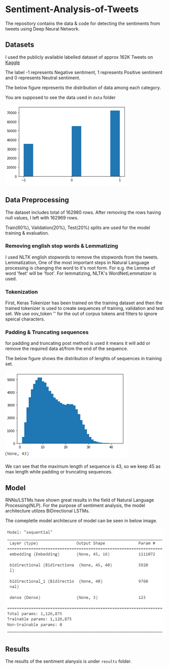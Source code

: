 # Sentiment-Analysis-of-Tweets

The repository contains the data & code for detecting the sentiments from tweets using Deep Neural Network.

## Datasets

I used the publicly available labelled dataset of approx 162K Tweets on [Kaggle](https://www.kaggle.com/datasets/saurabhshahane/twitter-sentiment-dataset) 

The label -1 represents Negative sentiment, 1 represents Positive sentiment and 0 represents Neutral sentiment.

The below figure represents the distribution of data among each category.

You are supposed to see the data used in `data` folder

![data_distribution](https://github.com/Mayurwaghela1997/Sentiment-Analysis-of-Tweets/blob/main/Data/data-distribution.PNG)

## Data Preprocessing

The dataset includes total of 162980 rows.
After removing the rows having null values, I left with 162969 rows.

Train(60%), Validation(20%), Test(20%) splits are used for the model training & evaluation.

### Removing english stop words & Lemmatizing

I used NLTK english stopwords to remove the stopwords from the tweets.
Lemmatization, One of the most important steps in Natural Language processing is changing the word to it's root form.
For e.g. the Lemma of word 'feet' will be 'foot'.
For lemmatizing, NLTK's WordNetLemmatizer is used. 

### Tokenization

First, Keras Tokenizer has been trained on the training dataset and then the trained tokenizer is used to create sequences of training, validation and test set. 
We use oov_token '<UNK>' for the out of corpus tokens and filters to ignore speical characters.

### Padding & Truncating sequences
  
for padding and truncating post method is used it means it will add or remove the required data at/from the end of the sequence.

The below figure shows the distribution of lenghts of sequences in training set.
  
![tweet_length_distribution](https://github.com/Mayurwaghela1997/Sentiment-Analysis-of-Tweets/blob/main/Data/tweet-length-distribution.PNG)

We can see that the maximum length of sequence is 43, so we keep 45 as max length while padding or truncating sequences.
  
## Model

RNNs/LSTMs have shown great results in the field of Natural Language Processing(NLP).
For the purpose of sentiment analysis, the model architecture utilzes BiDirectional LSTMs. 

The comepletle model architecure of model can be seen in below image.

![data_distribution](https://github.com/Mayurwaghela1997/Sentiment-Analysis-of-Tweets/blob/main/model-architecture.PNG)


## Results

The results of the sentiment alanysis is under `results` folder.
 
